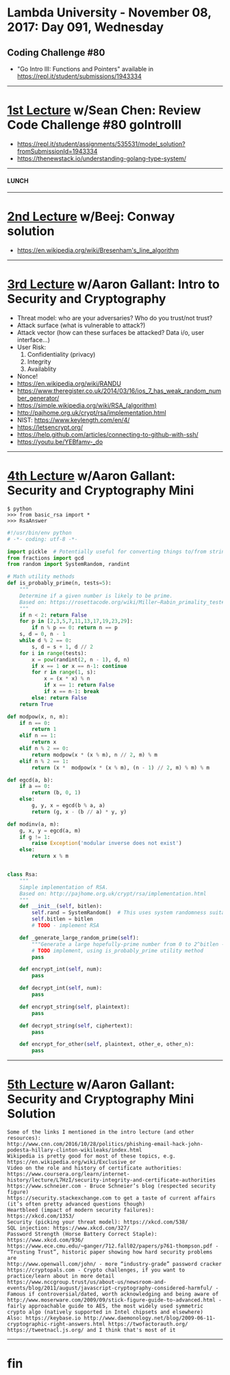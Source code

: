 # Lambda University - November 08, 2017: Day 091, Wednesday
## Coding Challenge #80
- "Go Intro III: Functions and Pointers" available in https://repl.it/student/submissions/1943334
***
# [1st Lecture](https://youtu.be/mIhpRnLLhG0) w/Sean Chen: Review Code Challenge #80 goIntroIII
- https://repl.it/student/assignments/535531/model_solution?fromSubmissionId=1943334
- https://thenewstack.io/understanding-golang-type-system/

***
#### LUNCH
***
# [2nd Lecture](https://youtu.be/A7s_-yJ5lUA) w/Beej: Conway solution
- https://en.wikipedia.org/wiki/Bresenham's_line_algorithm

***
# [3rd Lecture](https://youtu.be/9rH571vvgnE) w/Aaron Gallant: Intro to Security and Cryptography
- Threat model: who are your adversaries? Who do you trust/not trust?
- Attack surface (what is vulnerable to attack?)
- Attack vector (how can these surfaces be attacked? Data i/o, user interface...)
- User Risk:
  1. Confidentiality (privacy)
  2. Integrity
  3. Availablity
- Nonce!
- https://en.wikipedia.org/wiki/RANDU
- https://www.theregister.co.uk/2014/03/16/ios_7_has_weak_random_number_generator/
- https://simple.wikipedia.org/wiki/RSA_(algorithm)
- http://pajhome.org.uk/crypt/rsa/implementation.html
- NIST: https://www.keylength.com/en/4/
- https://letsencrypt.org/
- https://help.github.com/articles/connecting-to-github-with-ssh/
- https://youtu.be/YEBfamv-_do


***
# [4th Lecture](https://youtu.be/JYU-3HmXHsg) w/Aaron Gallant: Security and Cryptography Mini
```
$ python
>>> from basic_rsa import *
>>> RsaAnswer
```

```py
#!/usr/bin/env python
# -*- coding: utf-8 -*-

import pickle  # Potentially useful for converting things to/from strings
from fractions import gcd
from random import SystemRandom, randint

# Math utility methods
def is_probably_prime(n, tests=5):
    """
    Determine if a given number is likely to be prime.
    Based on: https://rosettacode.org/wiki/Miller–Rabin_primality_test#Python
    """
    if n < 2: return False
    for p in [2,3,5,7,11,13,17,19,23,29]:
        if n % p == 0: return n == p
    s, d = 0, n - 1
    while d % 2 == 0:
        s, d = s + 1, d // 2
    for i in range(tests):
        x = pow(randint(2, n - 1), d, n)
        if x == 1 or x == n-1: continue
        for r in range(1, s):
            x = (x * x) % n
            if x == 1: return False
            if x == n-1: break
        else: return False
    return True

def modpow(x, n, m):
    if n == 0:
        return 1
    elif n == 1:
        return x
    elif n % 2 == 0:
        return modpow(x * (x % m), n // 2, m) % m
    elif n % 2 == 1:
        return (x *  modpow(x * (x % m), (n - 1) // 2, m) % m) % m

def egcd(a, b):
    if a == 0:
        return (b, 0, 1)
    else:
        g, y, x = egcd(b % a, a)
        return (g, x - (b // a) * y, y)

def modinv(a, m):
    g, x, y = egcd(a, m)
    if g != 1:
        raise Exception('modular inverse does not exist')
    else:
        return x % m


class Rsa:
    """
    Simple implementation of RSA.
    Based on: http://pajhome.org.uk/crypt/rsa/implementation.html
    """
    def __init__(self, bitlen):
        self.rand = SystemRandom()  # This uses system randomness suitable for crypto
        self.bitlen = bitlen
        # TODO - implement RSA

    def _generate_large_random_prime(self):
        """Generate a large hopefully-prime number from 0 to 2^bitlen - 1"""
        # TODO implement, using is_probably_prime utility method
        pass

    def encrypt_int(self, num):
        pass

    def decrypt_int(self, num):
        pass

    def encrypt_string(self, plaintext):
        pass

    def decrypt_string(self, ciphertext):
        pass

    def encrypt_for_other(self, plaintext, other_e, other_n):
        pass
```

***
# [5th Lecture](https://youtu.be/U14cPfdwuXw) w/Aaron Gallant: Security and Cryptography Mini Solution
```
Some of the links I mentioned in the intro lecture (and other resources):
http://www.cnn.com/2016/10/28/politics/phishing-email-hack-john-podesta-hillary-clinton-wikileaks/index.html
Wikipedia is pretty good for most of these topics, e.g. https://en.wikipedia.org/wiki/Exclusive_or
Video on the role and history of certificate authorities: https://www.coursera.org/learn/internet-history/lecture/L7HzI/security-integrity-and-certificate-authorities
https://www.schneier.com - Bruce Schneier’s blog (respected security figure)
https://security.stackexchange.com to get a taste of current affairs (it’s often pretty advanced questions though)
Heartbleed (impact of modern security failures): https://xkcd.com/1353/
Security (picking your threat model): https://xkcd.com/538/
SQL injection: https://www.xkcd.com/327/
Password Strength (Horse Battery Correct Staple): https://www.xkcd.com/936/
https://www.ece.cmu.edu/~ganger/712.fall02/papers/p761-thompson.pdf - “Trusting Trust”, historic paper showing how hard security problems are
http://www.openwall.com/john/ - more “industry-grade” password cracker
https://cryptopals.com - Crypto challenges, if you want to practice/learn about in more detail
https://www.nccgroup.trust/us/about-us/newsroom-and-events/blog/2011/august/javascript-cryptography-considered-harmful/ - Famous if controversial/dated, worth acknowledging and being aware of
http://www.moserware.com/2009/09/stick-figure-guide-to-advanced.html - fairly approachable guide to AES, the most widely used symmetric crypto algo (natively supported in Intel chipsets and elsewhere)
Also: https://keybase.io http://www.daemonology.net/blog/2009-06-11-cryptographic-right-answers.html https://twofactorauth.org/ https://tweetnacl.js.org/ and I think that's most of it
```
***
# fin
